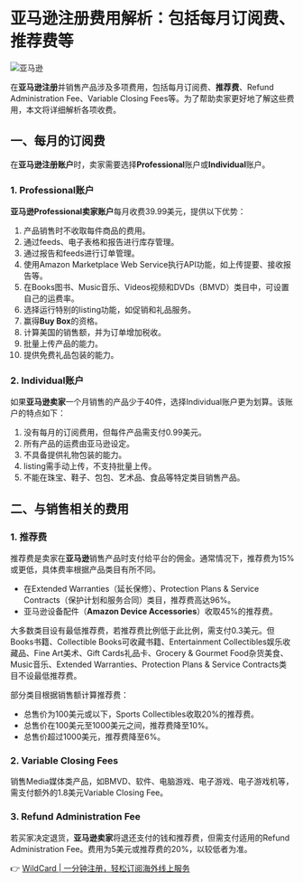 # 亚马逊注册费用解析：包括每月订阅费、推荐费等

![亚马逊](https://bbtdd.com/img/442748436403717.webp)

在**亚马逊注册**并销售产品涉及多项费用，包括每月订阅费、**推荐费**、Refund Administration Fee、Variable Closing Fees等。为了帮助卖家更好地了解这些费用，本文将详细解析各项收费。

## 一、每月的订阅费

在**亚马逊注册账户**时，卖家需要选择**Professional**账户或**Individual**账户。

### 1. Professional账户

**亚马逊Professional卖家账户**每月收费39.99美元，提供以下优势：

1. 产品销售时不收取每件商品的费用。
2. 通过feeds、电子表格和报告进行库存管理。
3. 通过报告和feeds进行订单管理。
4. 使用Amazon Marketplace Web Service执行API功能，如上传提要、接收报告等。
5. 在Books图书、Music音乐、Videos视频和DVDs（BMVD）类目中，可设置自己的运费率。
6. 选择运行特别的listing功能，如促销和礼品服务。
7. 赢得**Buy Box**的资格。
8. 计算美国的销售额，并为订单增加税收。
9. 批量上传产品的能力。
10. 提供免费礼品包装的能力。

### 2. Individual账户

如果**亚马逊卖家**一个月销售的产品少于40件，选择Individual账户更为划算。该账户的特点如下：

1. 没有每月的订阅费用，但每件产品需支付0.99美元。
2. 所有产品的运费由亚马逊设定。
3. 不具备提供礼物包装的能力。
4. listing需手动上传，不支持批量上传。
5. 不能在珠宝、鞋子、包包、艺术品、食品等特定类目销售产品。

## 二、与销售相关的费用

### 1. 推荐费

推荐费是卖家在**亚马逊**销售产品时支付给平台的佣金。通常情况下，推荐费为15%或更低，具体费率根据产品类目有所不同。

- 在Extended Warranties（延长保修）、Protection Plans & Service Contracts（保护计划和服务合同）类目，推荐费高达96%。
- 亚马逊设备配件（**Amazon Device Accessories**）收取45%的推荐费。

大多数类目设有最低推荐费，若推荐费比例低于此比例，需支付0.3美元。但Books书籍、Collectible Books可收藏书籍、Entertainment Collectibles娱乐收藏品、Fine Art美术、Gift Cards礼品卡、Grocery & Gourmet Food杂货美食、Music音乐、Extended Warranties、Protection Plans & Service Contracts类目不设最低推荐费。

部分类目根据销售额计算推荐费：

- 总售价为100美元或以下，Sports Collectibles收取20%的推荐费。
- 总售价在100美元至1000美元之间，推荐费降至10%。
- 总售价超过1000美元，推荐费降至6%。

### 2. Variable Closing Fees

销售Media媒体类产品，如BMVD、软件、电脑游戏、电子游戏、电子游戏机等，需支付额外的1.8美元Variable Closing Fee。

### 3. Refund Administration Fee

若买家决定退货，**亚马逊卖家**将退还支付的钱和推荐费，但需支付适用的Refund Administration Fee。费用为5美元或推荐费的20%，以较低者为准。

👉 [WildCard | 一分钟注册，轻松订阅海外线上服务](https://bbtdd.com/WildCard)